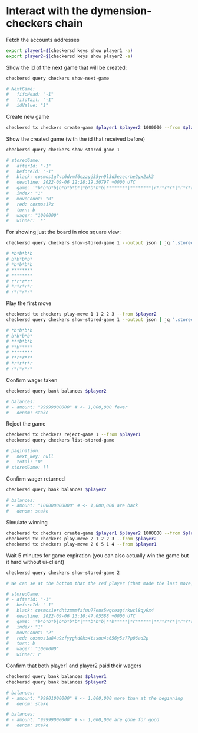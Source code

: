 # Interact with the dymension-checkers chain

Fetch the accounts addresses

```sh
export player1=$(checkersd keys show player1 -a)
export player2=$(checkersd keys show player2 -a)
```

Show the id of the next game that will be created:

```sh
checkersd query checkers show-next-game

# NextGame:
#   fifoHead: "-1"
#   fifoTail: "-1"
#   idValue: "1"
```

Create new game

```sh
checkersd tx checkers create-game $player1 $player2 1000000 --from $player1 --gas auto
```

Show the created game (with the id that received before)

```sh
checkersd query checkers show-stored-game 1

# storedGame:
#   afterId: "-1"
#   beforeId: "-1"
#   black: cosmos1g7vc6dvmf6ezzyj35yn9l3d5ezecrhe2yx2ak3
#   deadline: 2022-09-06 12:28:19.50797 +0000 UTC
#   game: '*b*b*b*b|b*b*b*b*|*b*b*b*b|********|********|r*r*r*r*|*r*r*r*r|r*r*r*r*'
#   index: "1"
#   moveCount: "0"
#   red: cosmos17x
#   turn: b
#   wager: "1000000"
#   winner: '*'
```

For showing just the board in nice square view:

```sh
checkersd query checkers show-stored-game 1 --output json | jq ".storedGame.game" | sed 's/"//g' | sed 's/|/\n/g'

# *b*b*b*b
# b*b*b*b*
# *b*b*b*b
# ********
# ********
# r*r*r*r*
# *r*r*r*r
# r*r*r*r*
```

Play the first move

```sh
checkersd tx checkers play-move 1 1 2 2 3 --from $player2
checkersd query checkers show-stored-game 1 --output json | jq ".storedGame.game" | sed 's/"//g' | sed 's/|/\n/g'

# *b*b*b*b
# b*b*b*b*
# ***b*b*b
# **b*****
# ********
# r*r*r*r*
# *r*r*r*r
# r*r*r*r*
```

Confirm wager taken

```sh
checkersd query bank balances $player2

# balances:
# - amount: "99999000000" # <- 1,000,000 fewer
#   denom: stake
```

Reject the game

```sh
checkersd tx checkers reject-game 1 --from $player1
checkersd query checkers list-stored-game

# pagination:
#   next_key: null
#   total: "0"
# storedGame: []
```

Confirm wager returned

```sh
checkersd query bank balances $player2

# balances:
# - amount: "100000000000" # <- 1,000,000 are back
#   denom: stake
```

Simulate winning

```sh
checkersd tx checkers create-game $player1 $player2 1000000 --from $player1 --gas auto
checkersd tx checkers play-move 2 1 2 2 3 --from $player2
checkersd tx checkers play-move 2 0 5 1 4 --from $player1
```

Wait 5 minutes for game expiration (you can also actually win the game but it hard without ui-client)

```sh
checkersd query checkers show-stored-game 2

# We can se at the bottom that the red player (that made the last move) was win.

# storedGame:
# - afterId: "-1"
#   beforeId: "-1"
#   black: cosmos1erdhtzmmmfafuu77eus5wqceag4rkwcl8qy9x4
#   deadline: 2022-09-06 13:10:47.05588 +0000 UTC
#   game: '*b*b*b*b|b*b*b*b*|***b*b*b|**b*****|*r******|**r*r*r*|*r*r*r*r|r*r*r*r*'
#   index: "1"
#   moveCount: "2"
#   red: cosmos1a84u9zfyyghd0ks4tssuu4s656y5z77p06ad2p
#   turn: b
#   wager: "1000000"
#   winner: r
```

Confirm that both player1 and player2 paid their wagers

```sh
checkersd query bank balances $player1
checkersd query bank balances $player2

# balances:
# - amount: "99901000000" # <- 1,000,000 more than at the beginning
#   denom: stake

# balances:
# - amount: "99999000000" # <- 1,000,000 are gone for good
#   denom: stake
```
